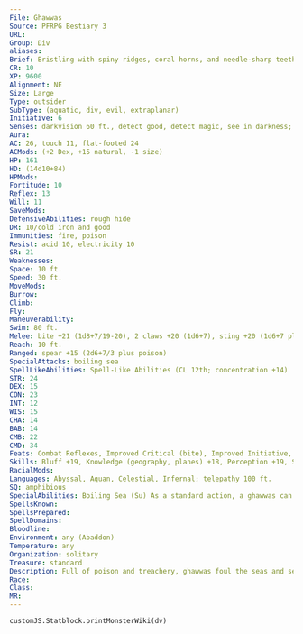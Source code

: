 ```yaml
---
File: Ghawwas
Source: PFRPG Bestiary 3
URL: 
Group: Div
aliases: 
Brief: Bristling with spiny ridges, coral horns, and needle-sharp teeth, this menacing biped seems to have emerged from some poisoned sea.
CR: 10
XP: 9600
Alignment: NE
Size: Large
Type: outsider
SubType: (aquatic, div, evil, extraplanar)
Initiative: 6
Senses: darkvision 60 ft., detect good, detect magic, see in darkness; Perception +19
Aura: 
AC: 26, touch 11, flat-footed 24
ACMods: (+2 Dex, +15 natural, -1 size)
HP: 161
HD: (14d10+84)
HPMods: 
Fortitude: 10
Reflex: 13
Will: 11
SaveMods: 
DefensiveAbilities: rough hide
DR: 10/cold iron and good
Immunities: fire, poison
Resist: acid 10, electricity 10
SR: 21
Weaknesses: 
Space: 10 ft.
Speed: 30 ft.
MoveMods: 
Burrow: 
Climb: 
Fly: 
Maneuverability: 
Swim: 80 ft.
Melee: bite +21 (1d8+7/19-20), 2 claws +20 (1d6+7), sting +20 (1d6+7 plus poison) or   spear +20/+15/+10 (2d6+10/3 plus poison), bite +19 (1d8+3/19-20), sting +18 (1d6+3 plus poison)
Reach: 10 ft.
Ranged: spear +15 (2d6+7/3 plus poison)
SpecialAttacks: boiling sea
SpellLikeAbilities: Spell-Like Abilities (CL 12th; concentration +14)  Constant-detect good, detect magic   At Will-control water, curse water, deeper darkness, dimension door   3/day-hallucinatory terrain (DC 16), stinking cloud (DC 15), summon (level 6, 1 pairaka 60%), quench (DC 15)
STR: 24
DEX: 15
CON: 23
INT: 12
WIS: 15
CHA: 14
BAB: 14
CMB: 22
CMD: 34
Feats: Combat Reflexes, Improved Critical (bite), Improved Initiative, Lightning Reflexes, Multiattack, Power Attack, Weapon Focus (bite)
Skills: Bluff +19, Knowledge (geography, planes) +18, Perception +19, Stealth +15, Survival +19, Swim +32
RacialMods: 
Languages: Abyssal, Aquan, Celestial, Infernal; telepathy 100 ft.
SQ: amphibious
SpecialAbilities: Boiling Sea (Su) As a standard action, a ghawwas can cause the waters around it to boil. Any creature within 50 feet of the ghawwas, within the same body of water, and at least half submerged takes 6d6 points of fire damage (Fortitude DC 23 half ). The save DC is Constitution-based.  Poison (Ex) Sting-injury; save Fort DC 23; frequency 1/round for 6 rounds; effect 1d6 Str; cure 2 consecutive saves.  Rough Hide (Ex) Ghawwas have rough hides studded with jagged barbs and spiny protrusions. Any creature striking a ghawwas with a natural weapon or an unarmed strike takes 1d6 points of slashing and piercing damage.
SpellsKnown: 
SpellsPrepared: 
SpellDomains: 
Bloodline: 
Environment: any (Abaddon)
Temperature: any
Organization: solitary
Treasure: standard
Description: Full of poison and treachery, ghawwas foul the seas and seek to bring ruin to those who dwell there. Ghawwas resemble a mixture of hulking humanoid, prehistoric fish, and poisonous bottom-feeder. While most ghawwas live in salt water, they sometimes teleport to oases to defile them or suck them dry. Although they see all mortals as enemies, ghawwas bear a particular grudge against peaceable, water-breathing creatures such as merfolk and locathah.  All ghawwas find the tolling of bells insufferable, the sound filling them with rage and driving them to seek out the source and destroy either the bell or those ringing it.  The typical ghawwas stands 12 feet tall and weighs close to 1,200 pounds.
Race: 
Class: 
MR: 
---
```

```dataviewjs
customJS.Statblock.printMonsterWiki(dv)
```
